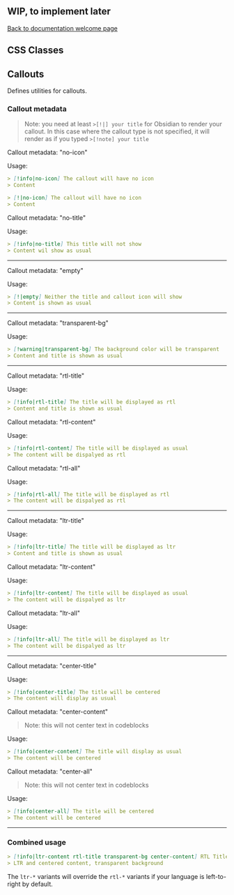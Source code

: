 ## WIP, to implement later
[Back to documentation welcome page](https://github.com/bladeacer/flexcyon/tree/master/docs/docs.md)

## CSS Classes

## Callouts
Defines utilities for callouts.

### Callout metadata
> Note: you need at least `>[!|] your title` for Obsidian to render your callout. In this case where the callout type is not specified, it will render as if you typed `>[!note] your title`

Callout metadata: "no-icon"

Usage:
```md
> [!info|no-icon] The callout will have no icon
> Content
```

```md
> [!|no-icon] The callout will have no icon
> Content
```

Callout metadata: "no-title"

Usage: 

```md
> [!info|no-title] This title will not show
> Content wil show as usual
```
___
Callout metadata: "empty"

Usage: 
```md
> [!|empty] Neither the title and callout icon will show
> Content is shown as usual
```
___
Callout metadata: "transparent-bg"

Usage: 
```md
> [!warning|transparent-bg] The background color will be transparent
> Content and title is shown as usual
```
___
Callout metadata: "rtl-title"

Usage:
```md
> [!info|rtl-title] The title will be displayed as rtl
> Content and title is shown as usual
```

Callout metadata: "rtl-content"

Usage: 
```md
> [!info|rtl-content] The title will be displayed as usual
> The content will be dispalyed as rtl
```

Callout metadata: "rtl-all"

Usage: 
```md
> [!info|rtl-all] The title will be displayed as rtl
> The content will be dispalyed as rtl
```
___
Callout metadata: "ltr-title"

Usage:
```md
> [!info|ltr-title] The title will be displayed as ltr
> Content and title is shown as usual
```

Callout metadata: "ltr-content"

Usage: 
```md
> [!info|ltr-content] The title will be displayed as usual
> The content will be dispalyed as ltr
```

Callout metadata: "ltr-all"

Usage:
```md
> [!info|ltr-all] The title will be displayed as ltr
> The content will be dispalyed as ltr
```

___

Callout metadata: "center-title"

Usage:
```md
> [!info|center-title] The title will be centered
> The content will display as usual
```


Callout metadata: "center-content"
> Note: this will not center text in codeblocks

Usage:
```md
> [!info|center-content] The title will display as usual
> The content will be centered
```

Callout metadata: "center-all"
> Note: this will not center text in codeblocks

Usage:
```md
> [!info|center-all] The title will be centered
> The content will be centered
```

___
### Combined usage
```md
> [!info|ltr-content rtl-title transparent-bg center-content] RTL Title
> LTR and centered content, transparent background
```

The `ltr-*` variants will override the `rtl-*` variants if your language is left-to-right by default.